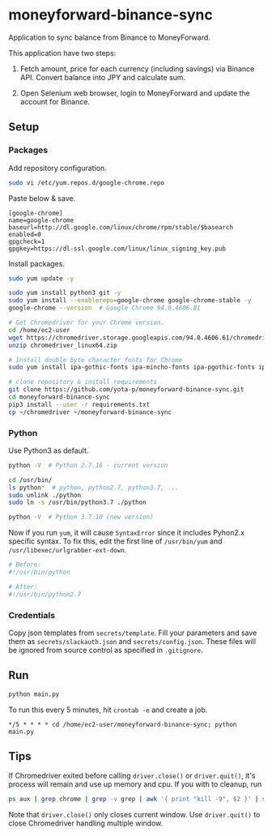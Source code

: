 # moneyforward-binance-sync

Application to sync balance from Binance to MoneyForward.

This application have two steps:

1. Fetch amount, price for each currency (including savings) via Binance API. Convert balance into JPY and calculate sum.

2. Open Selenium web browser, login to MoneyForward and update the account for Binance.

## Setup

### Packages

Add repository configuration.

```bash
sudo vi /etc/yum.repos.d/google-chrome.repo
```

Paste below & save.

```repo
[google-chrome]
name=google-chrome
baseurl=http://dl.google.com/linux/chrome/rpm/stable/$basearch
enabled=0
gpgcheck=1
gpgkey=https://dl-ssl.google.com/linux/linux_signing_key.pub
```

Install packages.

```bash
sudo yum update -y

sudo yum install python3 git -y
sudo yum install --enablerepo=google-chrome google-chrome-stable -y
google-chrome --version  # Google Chrome 94.0.4606.81

# Get Chromedriver for your Chrome version.
cd /home/ec2-user
wget https://chromedriver.storage.googleapis.com/94.0.4606.61/chromedriver_linux64.zip
unzip chromedriver_linux64.zip

# Install double byte character fonts for Chrome
sudo yum install ipa-gothic-fonts ipa-mincho-fonts ipa-pgothic-fonts ipa-pmincho-fonts -y

# clone repository & install requirements
git clone https://github.com/yota-p/moneyforward-binance-sync.git
cd moneyforward-binance-sync
pip3 install --user -r requirements.txt
cp ~/chromedriver ~/moneyforward-binance-sync
```

### Python

Use Python3 as default.

```bash
python -V  # Python 2.7.16 - current version

cd /usr/bin/
ls python*  # python, python2.7, python3.7, ...
sudo unlink ./python
sudo ln -s /usr/bin/python3.7 ./python

python -V  # Python 3.7.10 (new version)
```

Now if you run `yum`, it will cause `SyntaxError` since it includes Pyhon2.x specific syntax. To fix this, edit the first line of `/usr/bin/yum` and `/usr/libexec/urlgrabber-ext-down`.

```Python
# Before:
#!/usr/bin/python

# After:
#!/usr/bin/python2.7
```

### Credentials

Copy json templates from `secrets/template`. Fill your parameters and save them as `secrets/slackauth.json` and `secrets/config.json`. These files will be ignored from source control as specified in `.gitignore`.

## Run

```bash
python main.py
```

To run this every 5 minutes, hit `crontab -e` and create a job.

```cron
*/5 * * * * cd /home/ec2-user/moneyforward-binance-sync; python main.py
```

## Tips

If Chromedriver exited before calling `driver.close()` or `driver.quit()`, it's process will remain and use up memory and cpu. If you with to cleanup, run

```bash
ps aux | grep chrome | grep -v grep | awk '{ print "kill -9", $2 }' | sh
```

Note that `driver.close()` only closes current window. Use `driver.quit()` to close Chromedriver handling multiple window.
